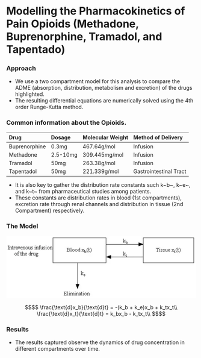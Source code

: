# Modelling the Pharmacokinetics of Pain Opioids (Methadone, Buprenorphine, Tramadol, and Tapentado)

### Approach
- We use a two compartment model for this analysis to compare the ADME (absorption, distribution, metabolism and excretion) of the drugs highlighted.
- The resulting differential equations are numerically solved using the 4th order Runge-Kutta method.

### Common information about the Opioids.
|Drug|Dosage|Molecular Weight|Method of Delivery|   
|:---|:---|:---|:---|
|Buprenorphine  |0.3mg   |467.64g/mol       |Infusion              |
|Methadone      |2.5-10mg|309.445mg/mol     |Infusion              |
|Tramadol       |50mg    |263.38g/mol       |Infusion              |
|Tapentadol     |50mg    |221.339g/mol      |Gastrointestinal Tract|


- It is also key to gather the distribution rate constants such k~b~, k~e~, and k~t~ from pharmaceutical studies among patients.
- These constants are distribution rates in blood (1st compartments), excretion rate through renal channels and distribution in tissue (2nd Compartment) respectively.

### The Model
![Two Compartment Model](images/image.png "title")
 
```math
$$
\frac{\text{d}x_b}{\text{d}t} = -(k_b + k_e)x_b + k_tx_t\\
\frac{\text{d}x_t}{\text{d}t} = k_bx_b - k_tx_t\\
$$
```

### Results
- The results captured observe the dynamics of drug concentration in different compartments over time.

